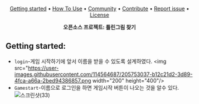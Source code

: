 <p align="center">
  <a href="#getting-started">Getting started</a> •
  <a href="#usage">How To Use</a> •
  <a href="#community">Community</a> •
  <a href="#contribute">Contribute</a> •
  <a href="#report-an-issue">Report issue</a> •
  <a href="#license">License</a>
</p>

<p align="center">
  <strong> 오픈소스 프로젝트: 틀린그림 찾기</a></strong>
</p>
  
## Getting started:
- `login`-게임 시작하기에 앞서 이름을 받을 수 있도록 설계하였다.
<img src="https://user-images.githubusercontent.com/114564687/205753037-b12c21d2-3d89-4fca-a66a-2bed94386857.png  width="200" height="400"/>
- `Gamestart`-이름으로 로그인을 하면 게임시작 버튼이 나오는 것을 알수 있다.
![스크린샷(33)](https://user-images.githubusercontent.com/114564687/205756063-3dd9fea5-5422-4bcd-8093-840fe4f16c0c.png)

